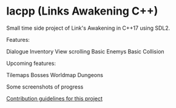 # lacpp (Links Awakening C++)

Small time side project of Link's Awakening in C++17 using SDL2.

Features:

Dialogue
Inventory
View scrolling
Basic Enemys
Basic Collision

Upcoming features:

Tilemaps
Bosses
Worldmap
Dungeons

Some screenshots of progress

[Contribution guidelines for this project](Screens/000.png)
